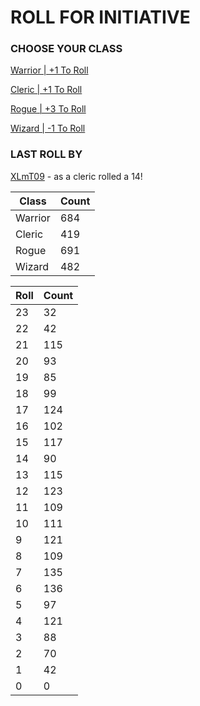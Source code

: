 # ROLL FOR INITIATIVE
### CHOOSE YOUR CLASS

[Warrior | +1 To Roll](https://github.com/benjaminsampica/benjaminsampica/issues/new?title=roll%7Cwarrior&body=Just+click+%27Submit+new+issue%27.)

[Cleric | +1 To Roll](https://github.com/benjaminsampica/benjaminsampica/issues/new?title=roll%7Ccleric&body=Just+click+%27Submit+new+issue%27.)

[Rogue | +3 To Roll](https://github.com/benjaminsampica/benjaminsampica/issues/new?title=roll%7Crogue&body=Just+click+%27Submit+new+issue%27.)

[Wizard | -1 To Roll](https://github.com/benjaminsampica/benjaminsampica/issues/new?title=roll%7Cwizard&body=Just+click+%27Submit+new+issue%27.)
### LAST ROLL BY
[XLmT09](https://www.github.com/XLmT09) - as a cleric rolled a 14!

|Class|Count|
|-|-|
|Warrior|684|
|Cleric|419|
|Rogue|691|
|Wizard|482|

|Roll|Count|
|-|-|
|23|32
|22|42
|21|115
|20|93
|19|85
|18|99
|17|124
|16|102
|15|117
|14|90
|13|115
|12|123
|11|109
|10|111
|9|121
|8|109
|7|135
|6|136
|5|97
|4|121
|3|88
|2|70
|1|42
|0|0
